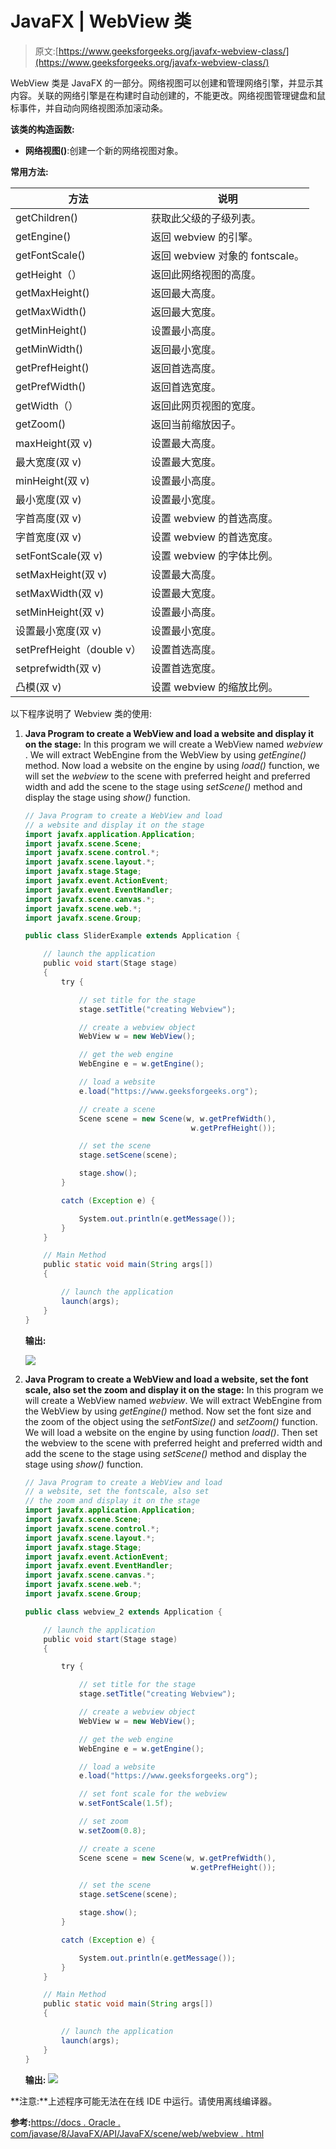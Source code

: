# JavaFX | WebView 类

> 原文:[https://www.geeksforgeeks.org/javafx-webview-class/](https://www.geeksforgeeks.org/javafx-webview-class/)

WebView 类是 JavaFX 的一部分。网络视图可以创建和管理网络引擎，并显示其内容。关联的网络引擎是在构建时自动创建的，不能更改。网络视图管理键盘和鼠标事件，并自动向网络视图添加滚动条。

**该类的构造函数:**

*   **网络视图()**:创建一个新的网络视图对象。

**常用方法:**

| 方法 | 说明 |
| --- | --- |
| getChildren() | 获取此父级的子级列表。 |
| getEngine() | 返回 webview 的引擎。 |
| getFontScale() | 返回 webview 对象的 fontscale。 |
| getHeight（） | 返回此网络视图的高度。 |
| getMaxHeight() | 返回最大高度。 |
| getMaxWidth() | 返回最大宽度。 |
| getMinHeight() | 设置最小高度。 |
| getMinWidth() | 返回最小宽度。 |
| getPrefHeight() | 返回首选高度。 |
| getPrefWidth() | 返回首选宽度。 |
| getWidth（） | 返回此网页视图的宽度。 |
| getZoom() | 返回当前缩放因子。 |
| maxHeight(双 v) | 设置最大高度。 |
| 最大宽度(双 v) | 设置最大宽度。 |
| minHeight(双 v) | 设置最小高度。 |
| 最小宽度(双 v) | 设置最小宽度。 |
| 字首高度(双 v) | 设置 webview 的首选高度。 |
| 字首宽度(双 v) | 设置 webview 的首选宽度。 |
| setFontScale(双 v) | 设置 webview 的字体比例。 |
| setMaxHeight(双 v) | 设置最大高度。 |
| setMaxWidth(双 v) | 设置最大宽度。 |
| setMinHeight(双 v) | 设置最小高度。 |
| 设置最小宽度(双 v) | 设置最小宽度。 |
| setPrefHeight（double v） | 设置首选高度。 |
| setprefwidth(双 v) | 设置首选宽度。 |
| 凸模(双 v) | 设置 webview 的缩放比例。 |

以下程序说明了 Webview 类的使用:

1.  **Java Program to create a WebView and load a website and display it on the stage:** In this program we will create a WebView named *webview* . We will extract WebEngine from the WebView by using *getEngine()* method. Now load a website on the engine by using *load()* function, we will set the *webview* to the scene with preferred height and preferred width and add the scene to the stage using *setScene()* method and display the stage using *show()* function.

    ```java
    // Java Program to create a WebView and load 
    // a website and display it on the stage
    import javafx.application.Application;
    import javafx.scene.Scene;
    import javafx.scene.control.*;
    import javafx.scene.layout.*;
    import javafx.stage.Stage;
    import javafx.event.ActionEvent;
    import javafx.event.EventHandler;
    import javafx.scene.canvas.*;
    import javafx.scene.web.*;
    import javafx.scene.Group;

    public class SliderExample extends Application {

        // launch the application
        public void start(Stage stage)
        {
            try {

                // set title for the stage
                stage.setTitle("creating Webview");

                // create a webview object
                WebView w = new WebView();

                // get the web engine
                WebEngine e = w.getEngine();

                // load a website
                e.load("https://www.geeksforgeeks.org");

                // create a scene
                Scene scene = new Scene(w, w.getPrefWidth(), 
                                         w.getPrefHeight());

                // set the scene
                stage.setScene(scene);

                stage.show();
            }

            catch (Exception e) {

                System.out.println(e.getMessage());
            }
        }

        // Main Method
        public static void main(String args[])
        {

            // launch the application
            launch(args);
        }
    }
    ```

    **输出:**

    ![](img/4ac44a8d152a531ec7ba368d4a923e44.png)

2.  **Java Program to create a WebView and load a website, set the font scale, also set the zoom and display it on the stage:** In this program we will create a WebView named *webview*. We will extract WebEngine from the WebView by using *getEngine()* method. Now set the font size and the zoom of the object using the *setFontSize()* and *setZoom()* function. We will load a website on the engine by using function *load()*. Then set the webview to the scene with preferred height and preferred width and add the scene to the stage using *setScene()* method and display the stage using *show()* function.

    ```java
    // Java Program to create a WebView and load 
    // a website, set the fontscale, also set 
    // the zoom and display it on the stage
    import javafx.application.Application;
    import javafx.scene.Scene;
    import javafx.scene.control.*;
    import javafx.scene.layout.*;
    import javafx.stage.Stage;
    import javafx.event.ActionEvent;
    import javafx.event.EventHandler;
    import javafx.scene.canvas.*;
    import javafx.scene.web.*;
    import javafx.scene.Group;

    public class webview_2 extends Application {

        // launch the application
        public void start(Stage stage)
        {

            try {

                // set title for the stage
                stage.setTitle("creating Webview");

                // create a webview object
                WebView w = new WebView();

                // get the web engine
                WebEngine e = w.getEngine();

                // load a website
                e.load("https://www.geeksforgeeks.org");

                // set font scale for the webview
                w.setFontScale(1.5f);

                // set zoom
                w.setZoom(0.8);

                // create a scene
                Scene scene = new Scene(w, w.getPrefWidth(),
                                         w.getPrefHeight());

                // set the scene
                stage.setScene(scene);

                stage.show();
            }

            catch (Exception e) {

                System.out.println(e.getMessage());
            }
        }

        // Main Method
        public static void main(String args[])
        {

            // launch the application
            launch(args);
        }
    }
    ```

    **输出:**
    ![](img/2268a5af811c4e6e19e18cf6dd986608.png)

**注意:**上述程序可能无法在在线 IDE 中运行。请使用离线编译器。

**参考:**[https://docs . Oracle . com/javase/8/JavaFX/API/JavaFX/scene/web/webview . html](https://docs.oracle.com/javase/8/javafx/api/javafx/scene/web/WebView.html)